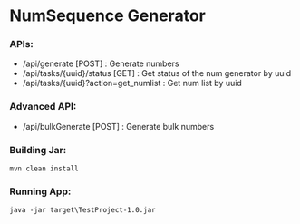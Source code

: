 # NumSequence Generator

### APIs:
* /api/generate [POST] : Generate numbers
* /api/tasks/{uuid}/status [GET] : Get status of the num generator by uuid
* /api/tasks/{uuid}?action=get_numlist : Get num list by uuid

### Advanced API:
* /api/bulkGenerate [POST] : Generate bulk numbers

### Building Jar:
```
mvn clean install
```

### Running App:
```
java -jar target\TestProject-1.0.jar
```
